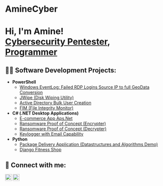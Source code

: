 # AmineCyber
<h1>Hi, I'm Amine! <br/><a href="https://www.linkedin.com/in/med-amine-hifdi-803584167/">Cybersecurity Pentester</a>, <a href="https://www.linkedin.com/in/med-amine-hifdi-803584167/">Programmer</a></h1>

<h2>👨‍💻 Software Development Projects:</h2>

- <b>PowerShell</b>
  - [Windows EventLog: Failed RDP Logins Source IP to full GeoData Conversion](https://github.com/joshmadakor1/Sentinel-Lab)
  - [JWipe (Disk Wiping Utility)](https://github.com/joshmadakor1/Jwipe.PowerShell)
  - [Active Directory Bulk User Creation](https://github.com/joshmadakor1/AD_PS)
  - [FIM (File Integrity Monitor)](https://github.com/joshmadakor1/PowerShell-Integrity-FIM)
- <b>C# (.NET Desktop Applications)</b>
  - [E-commerce App Aps.Net](https://github.com/AmineCyberSec/Ecommerce-app-aps.net)
  - [Ransomware Proof of Concept (Encrypter)](https://github.com/joshmadakor1/EncrypterPOC)
  - [Ransomware Proof of Concept (Decrypter)](https://github.com/joshmadakor1/DecrypterPOC)
  - [Keylogger with Email Capability](https://github.com/joshmadakor1/Key-Logger-With-Email)
- <b>Python</b>
  - [Package Delivery Application (Datastructures and Algorithms Demo)](https://github.com/joshmadakor1/Package-Delivery-Pathfinding-Algorithm)
  - [Django Fitness Shop](https://github.com/AmineCyberSec/Django-Fitness_Store)


<h2> 🤳 Connect with me:</h2>

[<img align="left" alt="OVK | Twitter" width="22px" src="https://cdn.jsdelivr.net/npm/simple-icons@v3/icons/twitter.svg" />][twitter]
[<img align="left" alt="OVK | LinkedIn" width="22px" src="https://cdn.jsdelivr.net/npm/simple-icons@v3/icons/linkedin.svg" />][linkedin]

[twitter]: https://twitter.com/joshmadakor
[linkedin]: https://www.linkedin.com/in/med-amine-hifdi-803584167/

